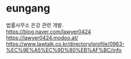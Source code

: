 # eungang
법률사무소 은강 관련 개발.  
https://blog.naver.com/lawyer0424  
https://lawyer0424.modoo.at/  
https://www.lawtalk.co.kr/directory/profile/0963-%EC%9E%A5%EC%9D%80%EB%AF%BC/info  
